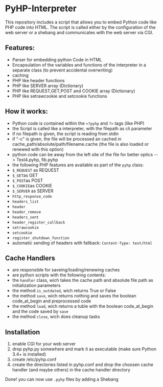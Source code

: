 # PyHP-Interpreter

This repository includes a script that allows you to embed Python code like PHP code into HTML.
The script is called either by the configuration of the web server or a shebang and communicates with the web server via CGI.

## Features:
  - Parser for embedding python Code in HTML
  - Encapsulation of the variables and functions of the interpreter in a separate class (to prevent accidental overwriting)
  - caching
  - PHP like header functions
  - PHP like SERVER array (Dictionary)
  - PHP like REQUEST,GET,POST and COOKIE array (Dictionary)
  - PHP like setrawcookie and setcookie functions
  
## How it works:
 - Python code is contained within the `<?pyhp` and `?>` tags (like PHP)
 - the Script is called like a interpreter, with the filepath as cli parameter
 - if no filepath is given, the script is reading from stdin
 - if "-c" is given, the file will be processed an cached in cache_path/absolute/path/filename.cache
   (the file is also loaded or renewed with this option)
 - python code can be away from the left site of the file for better optics --> Test4.pyhp, fib.pyhp
 - the following PHP features are available as part of the `pyhp` class:
  - `$_REQUEST` as REQUEST
  - `$_GET`as GET
  - `$_POST`as POST
  - `$_COOKIE`as COOKIE
  - `$_SERVER` as SERVER
  - `http_response_code`
  - `headers_list`
  - `header`
  - `header_remove`
  - `headers_sent`
  - `header_register_callback`
  - `setrawcookie`
  - `setcookie`
  - `register_shutdown_function`
 - automatic sending of headers with fallback: `Content-Type: text/html`
  
  ## Cache Handlers
   - are responsible for saveing/loading/renewing caches
   - are python scripts with the following contents:
   - the `handler` class, wich takes the cache path and absolute file path as initialization parameters
   - the method `is_outdated`, wich returns True or False
   - the method `save`, wich returns nothing and saves the boolean code_at_begin and preprocessed code
   - the method `load`, wich returns a tuble with the boolean code_at_begin and the code saved by `save`
   - the method `close`, wich does cleanup tasks
  
  ## Installation
  1. enable CGI for your web server
  2. drop pyhp.py somewhere and mark it as executable (make sure Python 3.4+ is installed)
  3. create /etc/pyhp.conf
  4. create the directories listed in pyhp.conf and drop the choosen cache handler (and maybe others) in the cache handler directory
  
  Done! you can now use `.pyhp` files by adding a Shebang
